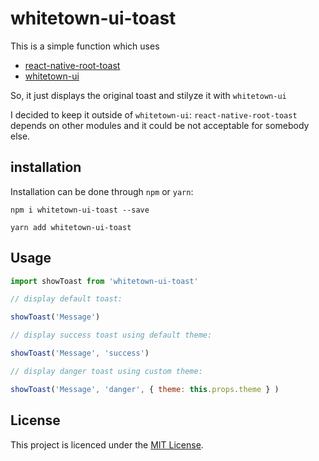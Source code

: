 # whitetown-ui-toast

This is a simple function which uses
* [react-native-root-toast](https://github.com/magicismight/react-native-root-toast)
* [whitetown-ui](https://github.com/whitetown/whitetown-ui)

So, it just displays the original toast and stilyze it with ``whitetown-ui``

I decided to keep it outside of ``whitetown-ui``:
``react-native-root-toast`` depends on other modules and it could be not acceptable for somebody else.

## installation

Installation can be done through ``npm`` or `yarn`:

```shell
npm i whitetown-ui-toast --save
```

```shell
yarn add whitetown-ui-toast
```

## Usage

```jsx
import showToast from 'whitetown-ui-toast'

// display default toast:

showToast('Message')

// display success toast using default theme:

showToast('Message', 'success')

// display danger toast using custom theme:

showToast('Message', 'danger', { theme: this.props.theme } )

```

## License

This project is licenced under the [MIT License](http://opensource.org/licenses/mit-license.html).
